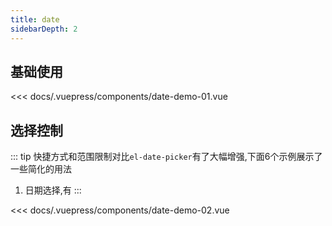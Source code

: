 ```yaml
---
title: date
sidebarDepth: 2
---
```


## 基础使用

<demo-block>
<date-demo-01 slot="source"></date-demo-01>

<<< docs/.vuepress/components/date-demo-01.vue

</demo-block>


## 选择控制

::: tip
快捷方式和范围限制对比`el-date-picker`有了大幅增强,下面6个示例展示了一些简化的用法
1. 日期选择,有
:::

<demo-block>
<date-demo-02 slot="source"></date-demo-02>

<<< docs/.vuepress/components/date-demo-02.vue

</demo-block>